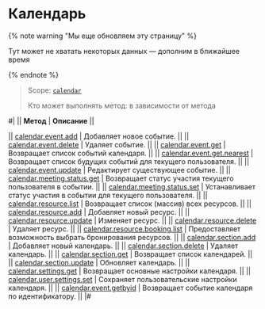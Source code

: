 # Календарь

{% note warning "Мы еще обновляем эту страницу" %}

Тут может не хватать некоторых данных — дополним в ближайшее время

{% endnote %}

> Scope: [`calendar`](../scopes/permissions.md)
>
> Кто может выполнять метод: в зависимости от метода

#|
|| **Метод** | **Описание** ||

[//]: # (|| [calendar.accessibility.get]&#40;./calendar-accessibility-get.md&#41; | Возвращает занятость пользователей из списка. ||)
|| [calendar.event.add](./calendar-event-add.md) | Добавляет новое событие. ||
|| [calendar.event.delete](./calendar-event-delete.md) | Удаляет событие. ||
|| [calendar.event.get](./calendar-event-get.md) | Возвращает список событий календаря. ||
|| [calendar.event.get.nearest](./calendar-event-get-nearest.md) | Возвращает список будущих событий для текущего пользователя. ||
|| [calendar.event.update](./calendar-event-update.md) | Редактирует существующее событие. ||
|| [calendar.meeting.status.get](./calendar-meeting-status-get.md) | Возвращает статус участия текущего пользователя в событии. ||
|| [calendar.meeting.status.set](./calendar-meeting-status-set.md) | Устанавливает статус участия в событии для текущего пользователя. ||
|| [calendar.resource.list](./calendar-resource-list.md) | Возвращает список (массив) всех ресурсов. ||
|| [calendar.resource.add](./calendar-resource-add.md) | Добавляет новый ресурс. ||
|| [calendar.resource.update](./calendar-resource-update.md) | Изменяет ресурс. ||
|| [calendar.resource.delete](./calendar-resource-delete.md) | Удаляет ресурс. ||
|| [calendar.resource.booking.list](./calendar-resource-booking-list.md) | Предоставляет возможность выбрать бронирования ресурсов. ||
|| [calendar.section.add](./calendar-section-add.md) | Добавляет новый календарь. ||
|| [calendar.section.delete](./calendar-section-delete.md) | Удаляет календарь. ||
|| [calendar.section.get](./calendar-section-get.md) | Возвращает список календарей. ||
|| [calendar.section.update](./calendar-section-update.md) | Обновляет календарь. ||
|| [calendar.settings.get](./calendar-settings-get.md) | Возвращает основные настройки календаря. ||
|| [calendar.user.settings.set](./calendar-user-settings-set.md) | Сохраняет пользовательские настройки календаря. ||
|| [calendar.event.getbyid](./calendar-event-get-by-id.md) | Возвращает событие календаря по идентификатору. ||
|#